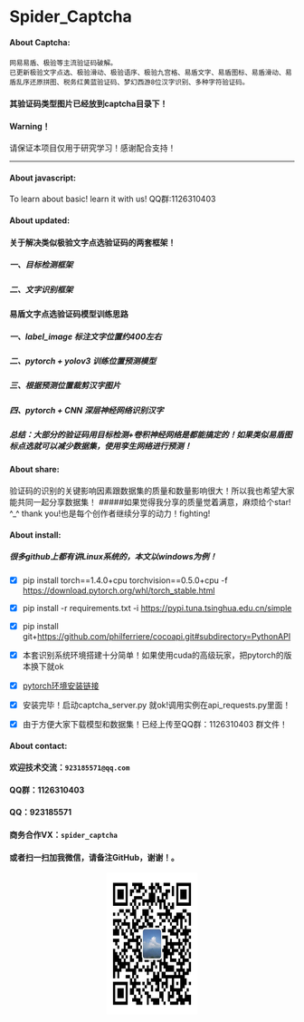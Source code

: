 # Spider_Captcha
#### About Captcha:
	网易易盾、极验等主流验证码破解。
	已更新极验文字点选、极验滑动、极验语序、极验九宫格、易盾文字、易盾图标、易盾滑动、易盾乱序还原拼图、税务红黄蓝验证码、梦幻西游8位汉字识别、多种字符验证码。
#### 其验证码类型图片已经放到captcha目录下！
#### Warning！
请保证本项目仅用于研究学习！感谢配合支持！

---

#### About javascript:
To learn about basic! learn it with us! QQ群:1126310403
#### About updated:
#### 关于解决类似极验文字点选验证码的两套框架！
##### 一、目标检测框架
##### 二、文字识别框架

#### 易盾文字点选验证码模型训练思路
##### 一、label_image 标注文字位置约400左右
##### 二、pytorch + yolov3 训练位置预测模型
##### 三、根据预测位置裁剪汉字图片
##### 四、pytorch + CNN 深层神经网络识别汉字
##### 总结：大部分的验证码用目标检测+卷积神经网络是都能搞定的！如果类似易盾图标点选就可以减少数据集，使用孪生网络进行预测！

#### About share:
验证码的识别的关键影响因素跟数据集的质量和数量影响很大！所以我也希望大家能共同一起分享数据集！
#####如果觉得我分享的质量觉着满意，麻烦给个star! ^_^ thank you!也是每个创作者继续分享的动力！fighting!
  
#### About install:
##### 很多github上都有讲Linux系统的，本文以windows为例！
  - [x] pip install torch==1.4.0+cpu torchvision==0.5.0+cpu -f https://download.pytorch.org/whl/torch_stable.html
  - [x] pip install -r requirements.txt -i https://pypi.tuna.tsinghua.edu.cn/simple
  - [x] pip install git+https://github.com/philferriere/cocoapi.git#subdirectory=PythonAPI
  - [x] 本套识别系统环境搭建十分简单！如果使用cuda的高级玩家，把pytorch的版本换下就ok
  - [x] [pytorch环境安装链接](https://pytorch.org/)
  - [x] 安装完毕！启动captcha_server.py 就ok!调用实例在api_requests.py里面！
  - [x] 由于方便大家下载模型和数据集！已经上传至QQ群：1126310403 群文件！
  

#### About contact:
#### 欢迎技术交流：`923185571@qq.com`
#### QQ群：1126310403
#### QQ：923185571
#### 商务合作VX：`spider_captcha`

#### 或者扫一扫加我微信，请备注GitHub，谢谢！。
<p align="center">
	<img src="./vx.JPG" alt="Sample"  width="160" height="250">
</p>

